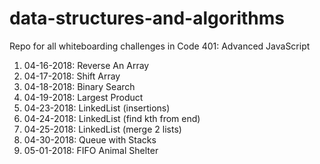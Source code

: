 # data-structures-and-algorithms
Repo for all whiteboarding challenges in Code 401: Advanced JavaScript

1. 04-16-2018: Reverse An Array
2. 04-17-2018: Shift Array
3. 04-18-2018: Binary Search
4. 04-19-2018: Largest Product
5. 04-23-2018: LinkedList (insertions)
6. 04-24-2018: LinkedList (find kth from end)
7. 04-25-2018: LinkedList (merge 2 lists)
8. 04-30-2018: Queue with Stacks
9. 05-01-2018: FIFO Animal Shelter

